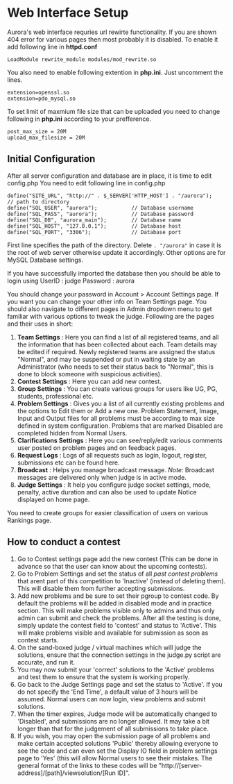 Web Interface Setup
===================
Aurora's web interface requries url rewirte functionality. If you are shown 404 error for various pages then most probably it is disabled. To enable it add following line in **httpd.conf**
```
LoadModule rewrite_module modules/mod_rewrite.so
```

You also need to enable following extention in **php.ini**. Just uncomment the lines.
```
extension=openssl.so
extension=pdo_mysql.so
```
To set limit of maxmium file size that can be uploaded you need to change following in **php.ini** according to your prefference.
```
post_max_size = 20M
upload_max_filesize = 20M
```


Initial Configuration
---------------------

After all server configuration and database are in place, it is time to edit config.php
You need to edit following line in config.php
```
define("SITE_URL", "http://" . $_SERVER['HTTP_HOST'] . "/aurora");      // path to directory
define("SQL_USER", "aurora");           // Database username    
define("SQL_PASS", "aurora");           // Database password
define("SQL_DB", "aurora_main");     	// Database name  
define("SQL_HOST", "127.0.0.1");        // Database host
define("SQL_PORT", "3306");             // Database port
```
First line specifies the path of the directory. Delete ```. "/aurora"``` in case it is the root of web server otherwise update it accordingly. Other options are for MySQL Database settings. 

If you have successfully imported the database then you should be able to login using 
UserID    : judge
Password  : aurora

You should change your password in Account > Account Settings page. If you want you can change your other info on Team Settings page. You should also navigate to different pages in Admin dropdown menu to get familiar with various options to tweak the judge.
Following are the pages and their uses in short:

1. **Team Settings** : Here you can find a list of all registered teams, and all the information that has been collected about each. Team details may be edited if required. Newly registered teams are assigned the status "Normal", and may be suspended or put in waiting state by an Administrator (who needs to set their status back to "Normal", this is done to block someone with suspicious activities).
2. **Contest Settings** : Here you can add new contest.
3. **Group Settings** : You can create various groups for users like UG, PG, students, professional etc.
4. **Problem Settings** : Gives you a list of all currently existing problems and the options to Edit them or Add a new one. Problem Statement, Image, Input and Output files for all problems must be according to max size defined in system configuration. Problems that are marked Disabled are completed hidden from Normal Users.
5. **Clarifications Settings** : Here you can see/reply/edit various comments user posted on problem pages and on feedback pages.
6. **Request Logs** : Logs of all requests such as login, logout, register, submissions etc can be found here.
7. **Broadcast** : Helps you manage broadcast message. *Note:* Broadcast messages are delivered only when judge is in active mode.
8. **Judge Settings** : It help you configure judge socket settings, mode, penalty, active duration and can also be used to update Notice displayed on home page.

You need to create groups for easier classification of users on various Rankings page.

How to conduct a contest
------------------------

1. Go to Contest settings page add the new contest (This can be done in advance so that the user can know about the upcoming contests).
2. Go to Problem Settings and set the status of all *past contest problems* that arent part of this competition to 'Inactive' (instead of deleting them). This will disable them from further accepting submissions.
3. Add new problems and be sure to set their pgroup to contest code.
By default the problems will be added in disabled mode and in practice section. This will make problems visible only to admins and thus only admin can submit and check the problems. After all the testing is done, simply update the contest field to 'contest' and status to 'Active'. This will make problems visible and available for submission as soon as contest starts.
4. On the sand-boxed judge / virtual machines which will judge the solutions, ensure that the connection settings in the judge.py script are accurate, and run it.
5. You may now submit your 'correct' solutions to the 'Active' problems and test them to ensure that the system is working properly.
6. Go back to the Judge Settings page and set the status to 'Active'. If you do not specify the 'End Time', a default value of 3 hours will be assumed. Normal users can now login, view problems and submit solutions.
7. When the timer expires, Judge mode will be automatically changed to 'Disabled', and submissions are no longer allowed. It may take a bit longer than that for the judgement of all submissions to take place.
8. If you wish, you may open the submission page of all problems and make certain accepted solutions 'Public' thereby allowing everyone to see the code and can even set the Display IO field in problem settings page to 'Yes' (this will allow Normal users to see their mistakes. The general format of the links to these codes will be "http://[server-address]/[path]/viewsolution/[Run ID]".
